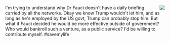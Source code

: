 <img src="http://scripting.com/images/2020/05/01/fauciHead.png" border="0" align="right">I'm trying to understand why Dr Fauci doesn't have a daily briefing carried by all the networks. Okay we know Trump wouldn't let him, and as long as he's employed by the US govt, Trump can probably stop him. But what if Fauci decided he would be more effective outside of government? Who would bankroll such a venture, as a public service? I'd be willing to contribute myself.  #savemylife
